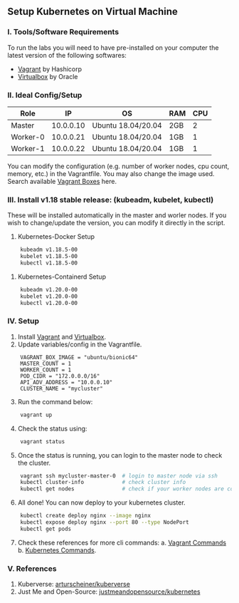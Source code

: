 ## Setup Kubernetes on Virtual Machine

### I. Tools/Software Requirements
To run the labs you will need to have pre-installed on your computer the latest version of the following softwares:

- [Vagrant](www.vagrantup.com) by Hashicorp
- [Virtualbox](virtualbox.org) by Oracle

### II. Ideal Config/Setup
|Role|IP|OS|RAM|CPU|
|---|---|---|---|---|
|Master|10.0.0.10|Ubuntu 18.04/20.04|2GB|2|
|Worker-0|10.0.0.21|Ubuntu 18.04/20.04|1GB|1|
|Worker-1|10.0.0.22|Ubuntu 18.04/20.04|1GB|1|

You can modify the configuration (e.g. number of worker nodes, cpu count, memory, etc.) in the Vagrantfile. You may also change the image used. Search available [Vagrant Boxes](https://app.vagrantup.com/boxes/search) here.

### III. Install v1.18 stable release: (kubeadm, kubelet, kubectl)
These will be installed automatically in the master and worler nodes. If you wish to change/update the version, you can modify it directly in the script.

1. Kubernetes-Docker Setup
```bash
    kubeadm v1.18.5-00 
    kubelet v1.18.5-00 
    kubectl v1.18.5-00
```

1. Kubernetes-Containerd Setup
```bash
    kubeadm v1.20.0-00 
    kubelet v1.20.0-00 
    kubectl v1.20.0-00
```
### IV. Setup

1. Install [Vagrant](www.vagrantup.com) and [Virtualbox](virtualbox.org).
2. Update variables/config in the Vagrantfile.

```vagrant
    VAGRANT_BOX_IMAGE = "ubuntu/bionic64"
    MASTER_COUNT = 1
    WORKER_COUNT = 1
    POD_CIDR = "172.0.0.0/16"
    API_ADV_ADDRESS = "10.0.0.10"
    CLUSTER_NAME = "mycluster"
```

3. Run the command below:

```bash
    vagrant up 
```

4. Check the status using:

```bash
    vagrant status
```

5. Once the status is running, you can login to the master node to check the cluster.

```bash
    vagrant ssh mycluster-master-0  # login to master node via ssh
    kubectl cluster-info            # check cluster info
    kubectl get nodes               # check if your worker nodes are connected to the cluster
```

6. All done! You can now deploy to your kubernetes cluster.

```bash
    kubectl create deploy nginx --image nginx
    kubectl expose deploy nginx --port 80 --type NodePort
    kubectl get pods
```

7. Check these references for more cli commands: 
    a. [Vagrant Commands](https://www.vagrantup.com/docs/cli) 
    b. [Kubernetes Commands](https://kubernetes.io/docs/reference/kubectl/cheatsheet/).


### V. References
1. Kuberverse: [arturscheiner/kuberverse](https://github.com/arturscheiner/kuberverse)
1. Just Me and Open-Source: [justmeandopensource/kubernetes](https://github.com/justmeandopensource/kubernetes/blob/master/docs/install-cluster-ubuntu-20.md)
